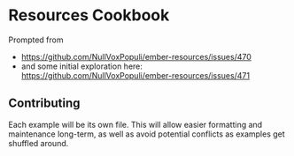 # Resources Cookbook

Prompted from
 - https://github.com/NullVoxPopuli/ember-resources/issues/470
 - and some initial exploration here: https://github.com/NullVoxPopuli/ember-resources/issues/471


## Contributing

Each example will be its own file.
This will allow easier formatting and maintenance long-term,
as well as avoid potential conflicts as examples get shuffled around.
